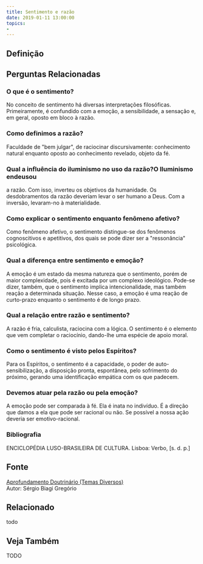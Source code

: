```yaml
---
title: Sentimento e razão
date: 2019-01-11 13:00:00
topics: 
- 
---
```


## Definição


## Perguntas Relacionadas

### O que é o sentimento?
No conceito de sentimento há diversas interpretações filosóficas.
Primeiramente, é confundido com a emoção, a sensibilidade, a sensação e,
em geral, oposto em bloco à razão.

### Como definimos a razão?
Faculdade de "bem julgar", de raciocinar discursivamente: conhecimento
natural enquanto oposto ao conhecimento revelado, objeto da fé.

### Qual a influência do iluminismo no uso da razão?O Iluminismo endeusou
a razão. Com isso, inverteu os objetivos da humanidade. Os
desdobramentos da razão deveriam levar o ser humano a Deus. Com a
inversão, levaram-no à materialidade.

### Como explicar o sentimento enquanto fenômeno afetivo?
Como fenômeno afetivo, o sentimento distingue-se dos fenômenos
cognoscitivos e apetitivos, dos quais se pode dizer ser a "ressonância"
psicológica.

### Qual a diferença entre sentimento e emoção?
A emoção é um estado da mesma natureza que o sentimento, porém de
maior complexidade, pois é excitada por um complexo ideológico. Pode-se
dizer, também, que o sentimento implica intencionalidade, mas também
reação a determinada situação. Nesse caso, a emoção é uma reação de
curto-prazo enquanto o sentimento é de longo prazo.

### Qual a relação entre razão e sentimento?
A razão é fria, calculista, raciocina com a lógica. O sentimento é o
elemento que vem completar o raciocínio, dando-lhe uma espécie de apoio
moral.

### Como o sentimento é visto pelos Espíritos?
Para os Espíritos, o sentimento é a capacidade, o poder de
auto-sensibilização, a disposição pronta, espontânea, pelo sofrimento do
próximo, gerando uma identificação empática com os que padecem.

### Devemos atuar pela razão ou pela emoção?
A emoção pode ser comparada à fé. Ela é inata no indivíduo. É a direção
que damos a ela que pode ser racional ou não. Se possível a nossa ação
deveria ser emotivo-racional.


### Bibliografia
ENCICLOPÉDIA LUSO-BRASILEIRA DE CULTURA. Lisboa: Verbo, \[s. d. p.\]

## Fonte
[Aprofundamento Doutrinário (Temas Diversos)](https://sites.google.com/view/aprofundamentodoutrinario/sentimento-e-razão)  
Autor: Sérgio Biagi Gregório



## Relacionado
todo

## Veja Também
TODO


